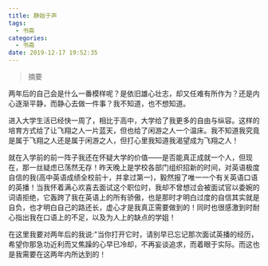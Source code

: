 ```yaml
---
title: 静始于声
tags:
  - 书斋
categories:
  - 书斋
date: 2019-12-17 19:52:35
---
```


>摘要
<!--more-->


两年后的自己会是什么一番模样呢？是依旧雄心壮志，却又任难有所作为？还是内心逐渐平静，而静心去做一件事？我不知道，也不想知道。

进入大学生活已经快一周了，相比于高中，大学给了我更多的自由与纵容。这样的培育方式给了让飞翔之人一片蓝天，但也给了闲游之人一个温床。我不知道我究竟是属于飞翔之人还是属于闲游之人，但打心里我知道我渴望成为飞翔之人！

就在入学前的前一阵子我还在怀疑大学的价值——是否能真正成就一个人，但现在，那一丝疑虑已荡然无存！昨天晚上是学校各部门组织招新的时间，对英语极度自信的我(高中英语成绩全校前十，并拿过第一)，毅然报了唯一一个有关英语口语的英播！当我怀着满心欢喜去面试这个职位时，我却不曾想过会被面试官以委婉的词语拒绝，它轰跨了我在英语上的所有骄傲，也是那时才明白过度的自信其实就是自负，也才明白自己的路还长，虚心才是我真正需要做到的！同时也很感激到时耐心指出我在口语上的不足，以及为人上的缺点的学姐！

在这里我要对两年后的我说:"当你打开它时，请别早已忘记那次面试英播的经历，希望你那急功近利而又焦躁的心早已冷却，不再妄谈追求，而着眼于实际。而这也是我需要在这两年内所达到的！
